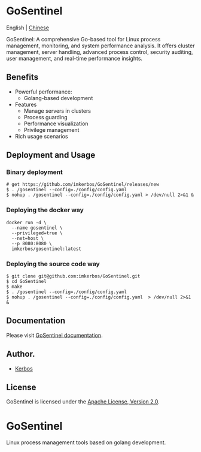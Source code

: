 # GoSentinel

English | [Chinese](README_zh.md)

GoSentinel: A comprehensive Go-based tool for Linux process management, monitoring, and system performance analysis. It offers cluster management, server handling, advanced process control, security auditing, user management, and real-time performance insights.


## Benefits
- Powerful performance:
    - Golang-based development
- Features
    - Manage servers in clusters
    - Process guarding
    - Performance visualization
    - Privilege management
- Rich usage scenarios

## Deployment and Usage

### Binary deployment
```shell
# get https://github.com/imkerbos/GoSentinel/releases/new
$ . /gosentinel --config=./config/config.yaml 
$ nohup . /gosentinel --config=./config/config.yaml > /dev/null 2>&1 &
```

### Deploying the docker way
```shell
docker run -d \
  --name gosentinel \
  --privileged=true \
  --net=host \
  --p 8080:8080 \
  imkerbos/gosentinel:latest
```

### Deploying the source code way
```shell
$ git clone git@github.com:imkerbos/GoSentinel.git
$ cd GoSentinel
$ make
$ . /gosentinel --config=./config/config.yaml 
$ nohup . /gosentinel --config=./config/config.yaml  > /dev/null 2>&1 &
```

## Documentation
Please visit [GoSentinel documentation](docs/main.md).

## Author.
* [Kerbos](https://github.com/imkerbos)

## License
GoSentinel is licensed under the [Apache License, Version 2.0](https://www.apache.org/licenses/LICENSE-2.0).

# GoSentinel
Linux process management tools based on golang development.
